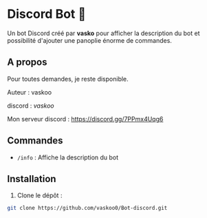 # Discord Bot 🤖

Un bot Discord créé par **vasko** pour afficher la description du bot et possibilité d'ajouter une panoplie énorme de commandes.

## A propos ## 

Pour toutes demandes, je reste disponible.

Auteur : vaskoo

discord : _vaskoo_

Mon serveur discord : https://discord.gg/7PPmx4Uqg6

## Commandes ## 

- `/info` : Affiche la description du bot

## Installation ## 

1. Clone le dépôt :
```bash
git clone https://github.com/vaskoo0/Bot-discord.git


